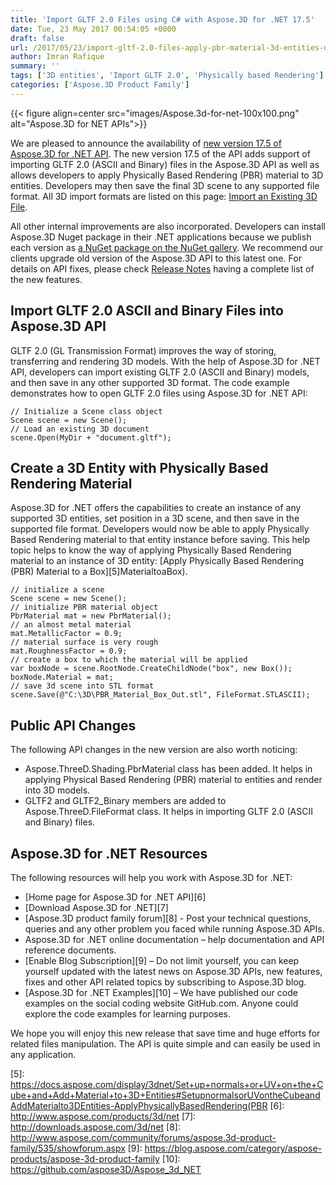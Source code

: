 ```yaml
---
title: 'Import GLTF 2.0 Files using C# with Aspose.3D for .NET 17.5'
date: Tue, 23 May 2017 00:54:05 +0000
draft: false
url: /2017/05/23/import-gltf-2.0-files-apply-pbr-material-3d-entities-using-aspose.3d-.net-17.5/
author: Imran Rafique
summary: ''
tags: ['3D entities', 'Import GLTF 2.0', 'Physically based Rendering']
categories: ['Aspose.3D Product Family']
---
```




{{< figure align=center src="images/Aspose.3d-for-net-100x100.png" alt="Aspose.3D for NET APIs">}}


We are pleased to announce the availability of [new version 17.5 of Aspose.3D for .NET API][1]. The new version 17.5 of the API adds support of importing GLTF 2.0 (ASCII and Binary) files in the Aspose.3D API as well as allows developers to apply Physically Based Rendering (PBR) material to 3D entities. Developers may then save the final 3D scene to any supported file format. All 3D import formats are listed on this page: [Import an Existing 3D File][2]. 

All other internal improvements are also incorporated. Developers can install Aspose.3D Nuget package in their .NET applications because we publish each version as [a NuGet package on the NuGet gallery][3]. We recommend our clients upgrade old version of the Aspose.3D API to this latest one. For details on API fixes, please check [Release Notes][4] having a complete list of the new features.

## Import GLTF 2.0 ASCII and Binary Files into Aspose.3D API

GLTF 2.0 (GL Transmission Format) improves the way of storing, transferring and rendering 3D models. With the help of Aspose.3D for .NET API, developers can import existing GLTF 2.0 (ASCII and Binary) models, and then save in any other supported 3D format. The code example demonstrates how to open GLTF 2.0 files using Aspose.3D for .NET API: 

```
// Initialize a Scene class object
Scene scene = new Scene();
// Load an existing 3D document
scene.Open(MyDir + "document.gltf");
```

## Create a 3D Entity with Physically Based Rendering Material

Aspose.3D for .NET offers the capabilities to create an instance of any supported 3D entities, set position in a 3D scene, and then save in the supported file format. Developers would now be able to apply Physically Based Rendering material to that entity instance before saving. This help topic helps to know the way of applying Physically Based Rendering material to an instance of 3D entity: [Apply Physically Based Rendering (PBR) Material to a Box][5]MaterialtoaBox).

```
// initialize a scene
Scene scene = new Scene();
// initialize PBR material object
PbrMaterial mat = new PbrMaterial();
// an almost metal material
mat.MetallicFactor = 0.9;
// material surface is very rough
mat.RoughnessFactor = 0.9;
// create a box to which the material will be applied
var boxNode = scene.RootNode.CreateChildNode("box", new Box());
boxNode.Material = mat;
// save 3d scene into STL format
scene.Save(@"C:\3D\PBR_Material_Box_Out.stl", FileFormat.STLASCII);
```

## Public API Changes

The following API changes in the new version are also worth noticing:

*   Aspose.ThreeD.Shading.PbrMaterial class has been added. It helps in applying Physical Based Rendering (PBR) material to entities and render into 3D models.
*   GLTF2 and GLTF2\_Binary members are added to Aspose.ThreeD.FileFormat class. It helps in importing GLTF 2.0 (ASCII and Binary) files.

## Aspose.3D for .NET Resources

The following resources will help you work with Aspose.3D for .NET:

*   [Home page for Aspose.3D for .NET API][6]
*   [Download Aspose.3D for .NET][7]
*   [Aspose.3D product family forum][8] - Post your technical questions, queries and any other problem you faced while running Aspose.3D APIs.
*   Aspose.3D for .NET online documentation – help documentation and API reference documents.
*   [Enable Blog Subscription][9] – Do not limit yourself, you can keep yourself updated with the latest news on Aspose.3D APIs, new features, fixes and other API related topics by subscribing to Aspose.3D blog.
*   [Aspose.3D for .NET Examples][10] – We have published our code examples on the social coding website GitHub.com. Anyone could explore the code examples for learning purposes.

We hope you will enjoy this new release that save time and huge efforts for related files manipulation. The API is quite simple and can easily be used in any application.




[1]: https://downloads.aspose.com/3d/net/new-releases/aspose.3d-for-.net-17.5/
[2]: https://docs.aspose.com/display/3dnet/Create+and+Read+an+Existing+3D+Scene
[3]: https://www.nuget.org/packages/Aspose.3d
[4]: https://docs.aspose.com/display/3dnet/Aspose.3D+for+.NET+17.5+Release+Notes
[5]: https://docs.aspose.com/display/3dnet/Set+up+normals+or+UV+on+the+Cube+and+Add+Material+to+3D+Entities#SetupnormalsorUVontheCubeandAddMaterialto3DEntities-ApplyPhysicallyBasedRendering(PBR
[6]: http://www.aspose.com/products/3d/net
[7]: http://downloads.aspose.com/3d/net
[8]: http://www.aspose.com/community/forums/aspose.3d-product-family/535/showforum.aspx
[9]: https://blog.aspose.com/category/aspose-products/aspose-3d-product-family
[10]: https://github.com/aspose3D/Aspose_3d_NET




